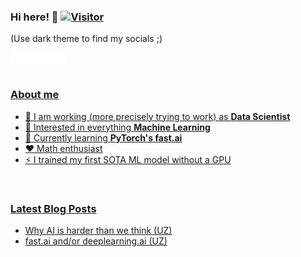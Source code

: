 ### Hi here! 👋  [![Visitor](https://visitor-badge.glitch.me/badge?page_id=shopulatov.shopulatov)](https://github.com/shopulatov/shopulatov)

(Use dark theme to find my socials ;)

<a href="https://shopulatov.github.io" target="_blank"><img align="left" alt="shopulatov.github.io" width="22px" src="https://github.com/Aakarsh-B/trying-repos/blob/master/www.svg" /></a>
<a href="https://linkedin.com/in/abrorshopulatov" target="_blank"><img align="left" alt="Abror Shopulatov | LinkedIn" width="22px" src="https://github.com/Aakarsh-B/trying-repos/blob/master/linkedin.svg" />
<a href="https://twitter.com/murodbeck" target="_blank"><img align="left" alt="Abror Shopulatov | Twitter" width="22px" src="https://github.com/Aakarsh-B/trying-repos/blob/master/twitter.svg" />
<a href="https://medium.com/@murodbek" target="_blank"><img align="left" alt="Abror Shopulatov | Medium" width="22px" src="https://github.com/Aakarsh-B/trying-repos/blob/master/medium.svg" />

<br />
<br />

### About me

-   🔭 I am working (more precisely trying to work) as **Data Scientist**
-   :monocle_face: Interested in everything **Machine Learning**
-   :seedling: Currently learning **PyTorch's fast.ai**
-   :heart: Math enthusiast
-   ⚡ I trained my first SOTA ML model without a GPU 

<br />

### Latest Blog Posts

<!-- BLOG-POST-LIST:START -->
- [Why AI is harder than we think (UZ)](https://shopulatov.github.io/2023/01/12/AI-is-hard.html)
- [fast.ai and/or deeplearning.ai (UZ)](https://shopulatov.github.io/2022/10/15/fastai-vs-deeplearningai.html)
<!-- BLOG-POST-LIST:END -->

<br/>
<!--
**shopulatov/shopulatov** is a ✨ _special_ ✨ repository because its `README.md` (this file) appears on your GitHub profile.

Here are some ideas to get you started:

- 🔭 I’m currently working on ...
- 🌱 I’m currently learning ...
- 👯 I’m looking to collaborate on ...
- 🤔 I’m looking for help with ...
- 💬 Ask me about ...
- 📫 How to reach me: ...
- 😄 Pronouns: ...
- ⚡ Fun fact: ...
-->

